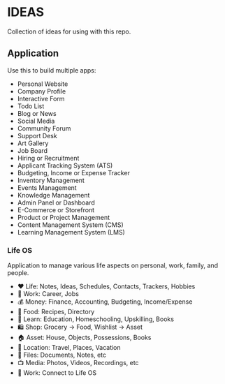 # IDEAS

Collection of ideas for using with this repo.

## Application

Use this to build multiple apps:

- Personal Website
- Company Profile
- Interactive Form
- Todo List
- Blog or News
- Social Media
- Community Forum
- Support Desk
- Art Gallery
- Job Board
- Hiring or Recruitment
- Applicant Tracking System (ATS)
- Budgeting, Income or Expense Tracker
- Inventory Management
- Events Management
- Knowledge Management
- Admin Panel or Dashboard
- E-Commerce or Storefront
- Product or Project Management
- Content Management System (CMS)
- Learning Management System (LMS)

### Life OS

Application to manage various life aspects on personal, work, family, and people.

- ♥️ Life: Notes, Ideas, Schedules, Contacts, Trackers, Hobbies
- 💼 Work: Career, Jobs
- 💰 Money: Finance, Accounting, Budgeting, Income/Expense
- 🍚 Food: Recipes, Directory
- 📖 Learn: Education, Homeschooling, Upskilling, Books
- 🛍️ Shop: Grocery -> Food, Wishlist -> Asset
- 🏠 Asset: House, Objects, Possessions, Books
- 📍 Location: Travel, Places, Vacation
- 📝 Files: Documents, Notes, etc
- 📺 Media: Photos, Videos, Recordings, etc
- 💼 Work: Connect to Life OS
